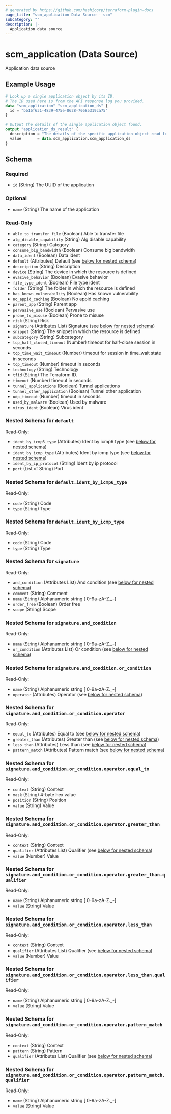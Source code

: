 ```yaml
---
# generated by https://github.com/hashicorp/terraform-plugin-docs
page_title: "scm_application Data Source - scm"
subcategory: ""
description: |-
  Application data source
---
```


# scm_application (Data Source)

Application data source

## Example Usage

```terraform
# Look up a single application object by its ID.
# The ID used here is from the API response log you provided.
data "scm_application" "scm_application_ds" {
  id = "bb16f631-4839-475e-8628-70585319ca75"
}

# Output the details of the single application object found.
output "application_ds_result" {
  description = "The details of the specific application object read from the data source."
  value       = data.scm_application.scm_application_ds
}
```

<!-- schema generated by tfplugindocs -->
## Schema

### Required

- `id` (String) The UUID of the application

### Optional

- `name` (String) The name of the application

### Read-Only

- `able_to_transfer_file` (Boolean) Able to transfer file
- `alg_disable_capability` (String) Alg disable capability
- `category` (String) Category
- `consume_big_bandwidth` (Boolean) Consume big bandwidth
- `data_ident` (Boolean) Data ident
- `default` (Attributes) Default (see [below for nested schema](#nestedatt--default))
- `description` (String) Description
- `device` (String) The device in which the resource is defined
- `evasive_behavior` (Boolean) Evasive behavior
- `file_type_ident` (Boolean) File type ident
- `folder` (String) The folder in which the resource is defined
- `has_known_vulnerability` (Boolean) Has known vulnerability
- `no_appid_caching` (Boolean) No appid caching
- `parent_app` (String) Parent app
- `pervasive_use` (Boolean) Pervasive use
- `prone_to_misuse` (Boolean) Prone to misuse
- `risk` (String) Risk
- `signature` (Attributes List) Signature (see [below for nested schema](#nestedatt--signature))
- `snippet` (String) The snippet in which the resource is defined
- `subcategory` (String) Subcategory
- `tcp_half_closed_timeout` (Number) timeout for half-close session in seconds
- `tcp_time_wait_timeout` (Number) timeout for session in time_wait state in seconds
- `tcp_timeout` (Number) timeout in seconds
- `technology` (String) Technology
- `tfid` (String) The Terraform ID.
- `timeout` (Number) timeout in seconds
- `tunnel_applications` (Boolean) Tunnel applications
- `tunnel_other_application` (Boolean) Tunnel other application
- `udp_timeout` (Number) timeout in seconds
- `used_by_malware` (Boolean) Used by malware
- `virus_ident` (Boolean) Virus ident

<a id="nestedatt--default"></a>
### Nested Schema for `default`

Read-Only:

- `ident_by_icmp6_type` (Attributes) Ident by icmp6 type (see [below for nested schema](#nestedatt--default--ident_by_icmp6_type))
- `ident_by_icmp_type` (Attributes) Ident by icmp type (see [below for nested schema](#nestedatt--default--ident_by_icmp_type))
- `ident_by_ip_protocol` (String) Ident by ip protocol
- `port` (List of String) Port

<a id="nestedatt--default--ident_by_icmp6_type"></a>
### Nested Schema for `default.ident_by_icmp6_type`

Read-Only:

- `code` (String) Code
- `type` (String) Type


<a id="nestedatt--default--ident_by_icmp_type"></a>
### Nested Schema for `default.ident_by_icmp_type`

Read-Only:

- `code` (String) Code
- `type` (String) Type



<a id="nestedatt--signature"></a>
### Nested Schema for `signature`

Read-Only:

- `and_condition` (Attributes List) And condition (see [below for nested schema](#nestedatt--signature--and_condition))
- `comment` (String) Comment
- `name` (String) Alphanumeric string [ 0-9a-zA-Z._-]
- `order_free` (Boolean) Order free
- `scope` (String) Scope

<a id="nestedatt--signature--and_condition"></a>
### Nested Schema for `signature.and_condition`

Read-Only:

- `name` (String) Alphanumeric string [ 0-9a-zA-Z._-]
- `or_condition` (Attributes List) Or condition (see [below for nested schema](#nestedatt--signature--and_condition--or_condition))

<a id="nestedatt--signature--and_condition--or_condition"></a>
### Nested Schema for `signature.and_condition.or_condition`

Read-Only:

- `name` (String) Alphanumeric string [ 0-9a-zA-Z._-]
- `operator` (Attributes) Operator (see [below for nested schema](#nestedatt--signature--and_condition--or_condition--operator))

<a id="nestedatt--signature--and_condition--or_condition--operator"></a>
### Nested Schema for `signature.and_condition.or_condition.operator`

Read-Only:

- `equal_to` (Attributes) Equal to (see [below for nested schema](#nestedatt--signature--and_condition--or_condition--operator--equal_to))
- `greater_than` (Attributes) Greater than (see [below for nested schema](#nestedatt--signature--and_condition--or_condition--operator--greater_than))
- `less_than` (Attributes) Less than (see [below for nested schema](#nestedatt--signature--and_condition--or_condition--operator--less_than))
- `pattern_match` (Attributes) Pattern match (see [below for nested schema](#nestedatt--signature--and_condition--or_condition--operator--pattern_match))

<a id="nestedatt--signature--and_condition--or_condition--operator--equal_to"></a>
### Nested Schema for `signature.and_condition.or_condition.operator.equal_to`

Read-Only:

- `context` (String) Context
- `mask` (String) 4-byte hex value
- `position` (String) Position
- `value` (String) Value


<a id="nestedatt--signature--and_condition--or_condition--operator--greater_than"></a>
### Nested Schema for `signature.and_condition.or_condition.operator.greater_than`

Read-Only:

- `context` (String) Context
- `qualifier` (Attributes List) Qualifier (see [below for nested schema](#nestedatt--signature--and_condition--or_condition--operator--greater_than--qualifier))
- `value` (Number) Value

<a id="nestedatt--signature--and_condition--or_condition--operator--greater_than--qualifier"></a>
### Nested Schema for `signature.and_condition.or_condition.operator.greater_than.qualifier`

Read-Only:

- `name` (String) Alphanumeric string [ 0-9a-zA-Z._-]
- `value` (String) Value



<a id="nestedatt--signature--and_condition--or_condition--operator--less_than"></a>
### Nested Schema for `signature.and_condition.or_condition.operator.less_than`

Read-Only:

- `context` (String) Context
- `qualifier` (Attributes List) Qualifier (see [below for nested schema](#nestedatt--signature--and_condition--or_condition--operator--less_than--qualifier))
- `value` (Number) Value

<a id="nestedatt--signature--and_condition--or_condition--operator--less_than--qualifier"></a>
### Nested Schema for `signature.and_condition.or_condition.operator.less_than.qualifier`

Read-Only:

- `name` (String) Alphanumeric string [ 0-9a-zA-Z._-]
- `value` (String) Value



<a id="nestedatt--signature--and_condition--or_condition--operator--pattern_match"></a>
### Nested Schema for `signature.and_condition.or_condition.operator.pattern_match`

Read-Only:

- `context` (String) Context
- `pattern` (String) Pattern
- `qualifier` (Attributes List) Qualifier (see [below for nested schema](#nestedatt--signature--and_condition--or_condition--operator--pattern_match--qualifier))

<a id="nestedatt--signature--and_condition--or_condition--operator--pattern_match--qualifier"></a>
### Nested Schema for `signature.and_condition.or_condition.operator.pattern_match.qualifier`

Read-Only:

- `name` (String) Alphanumeric string [ 0-9a-zA-Z._-]
- `value` (String) Value
